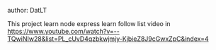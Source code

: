 author: DatLT

This project learn node express
learn follow list video in https://www.youtube.com/watch?v=--TQwiNIw28&list=PL_cUvD4qzbkwjmjy-KjbieZ8J9cGwxZpC&index=4